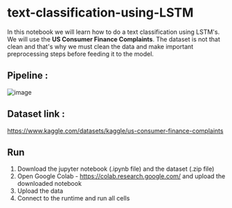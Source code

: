# text-classification-using-LSTM
In this notebook we will learn how to do  a text classification using LSTM's. We will use the **US Consumer Finance Complaints**. The dataset is not that clean and that's why we must clean the data and make important preprocessing steps before feeding it to the model. 

## Pipeline : 

![image](https://user-images.githubusercontent.com/50231750/192759378-86b9660f-8910-4d96-ade4-bcacaa82aa84.png)


## Dataset link : 
https://www.kaggle.com/datasets/kaggle/us-consumer-finance-complaints

## Run
1. Download the jupyter notebook (.ipynb file) and the dataset (.zip file)
2. Open Google Colab - https://colab.research.google.com/ and upload the downloaded notebook
3. Upload the data
4. Connect to the runtime and run all cells


